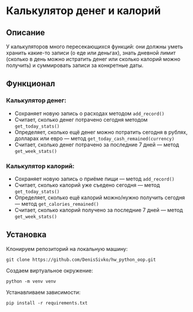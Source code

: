 # Калькулятор денег и калорий
## Описание
У калькуляторов много пересекающихся функций: они должны уметь хранить какие-то записи (о еде или деньгах), знать дневной лимит (сколько в день можно истратить денег или сколько калорий можно получить) и суммировать записи за конкретные даты.
## Функционал
### Калькулятор денег:
- Сохраняет новую запись о расходах методом `add_record()`
- Считает, сколько денег потрачено сегодня методом `get_today_stats()`
- Определяет, сколько ещё денег можно потратить сегодня в рублях, долларах или евро — метод `get_today_cash_remained(currency)`
- Считает, сколько денег потрачено за последние 7 дней — метод `get_week_stats()`

### Калькулятор калорий:
- Сохраняет новую запись о приёме пищи — метод `add_record()`
- Считает, сколько калорий уже съедено сегодня — метод `get_today_stats()`
- Определяет, сколько ещё калорий можно/нужно получить сегодня — метод `get_calories_remained()`
- Считает, сколько калорий получено за последние 7 дней — метод `get_week_stats()`

## Установка
Клонируем репозиторий на локальную машину:

`git clone https://github.com/DenisSivko/hw_python_oop.git`

Создаем виртуальное окружение:

`python -m venv venv`

Устанавливаем зависимости:

`pip install -r requirements.txt`
